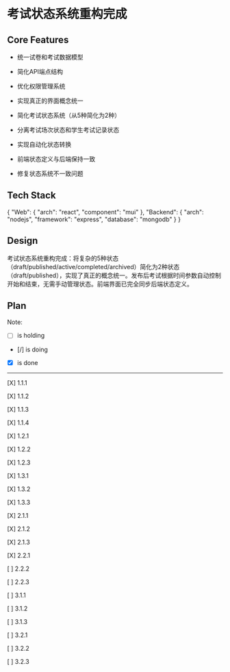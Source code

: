 # 考试状态系统重构完成

## Core Features

- 统一试卷和考试数据模型

- 简化API端点结构

- 优化权限管理系统

- 实现真正的界面概念统一

- 简化考试状态系统（从5种简化为2种）

- 分离考试场次状态和学生考试记录状态

- 实现自动化状态转换

- 前端状态定义与后端保持一致

- 修复状态系统不一致问题

## Tech Stack

{
  "Web": {
    "arch": "react",
    "component": "mui"
  },
  "Backend": {
    "arch": "nodejs",
    "framework": "express",
    "database": "mongodb"
  }
}

## Design

考试状态系统重构完成：将复杂的5种状态（draft/published/active/completed/archived）简化为2种状态（draft/published），实现了真正的概念统一。发布后考试根据时间参数自动控制开始和结束，无需手动管理状态。前端界面已完全同步后端状态定义。

## Plan

Note: 

- [ ] is holding
- [/] is doing
- [X] is done

---

[X] 1.1.1

[X] 1.1.2

[X] 1.1.3

[X] 1.1.4

[X] 1.2.1

[X] 1.2.2

[X] 1.2.3

[X] 1.3.1

[X] 1.3.2

[X] 1.3.3

[X] 2.1.1

[X] 2.1.2

[X] 2.1.3

[X] 2.2.1

[ ] 2.2.2

[ ] 2.2.3

[ ] 3.1.1

[ ] 3.1.2

[ ] 3.1.3

[ ] 3.2.1

[ ] 3.2.2

[ ] 3.2.3
